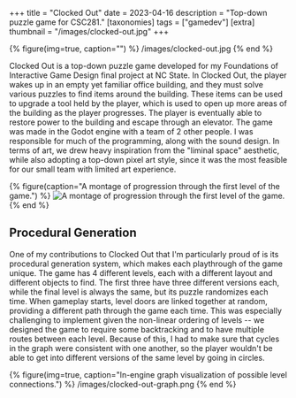 +++
title = "Clocked Out"
date = 2023-04-16
description = "Top-down puzzle game for CSC281."
[taxonomies]
tags = ["gamedev"]
[extra]
thumbnail = "/images/clocked-out.jpg"
+++

{% figure(img=true, caption="") %}
/images/clocked-out.jpg
{% end %}

Clocked Out is a top-down puzzle game developed for my Foundations of Interactive Game Design final project at NC State. In Clocked Out, the player wakes up in an empty yet familiar office building, and they must solve various puzzles to find items around the building. These items can be used to upgrade a tool held by the player, which is used to open up more areas of the building as the player progresses. The player is eventually able to restore power to the building and escape through an elevator. The game was made in the Godot engine with a team of 2 other people. I was responsible for much of the programming, along with the sound design. In terms of art, we drew heavy inspiration from the "liminal space" aesthetic, while also adopting a top-down pixel art style, since it was the most feasible for our small team with limited art experience.

{% figure(caption="A montage of progression through the first level of the game.") %}
![A montage of progression through the first level of the game.](/videos/crafting_montage.gif)
{% end %}

## Procedural Generation
One of my contributions to Clocked Out that I'm particularly proud of is its procedural generation system, which makes each playthrough of the game unique. The game has 4 different levels, each with a different layout and different objects to find. The first three have three different versions each, while the final level is always the same, but its puzzle randomizes each time. When gameplay starts, level doors are linked together at random, providing a different path through the game each time. This was especially challenging to implement given the non-linear ordering of levels -- we designed the game to require some backtracking and to have multiple routes between each level. Because of this, I had to make sure that cycles in the graph were consistent with one another, so the player wouldn't be able to get into different versions of the same level by going in circles. 

{% figure(img=true, caption="In-engine graph visualization of possible level connections.") %}
/images/clocked-out-graph.png
{% end %}
